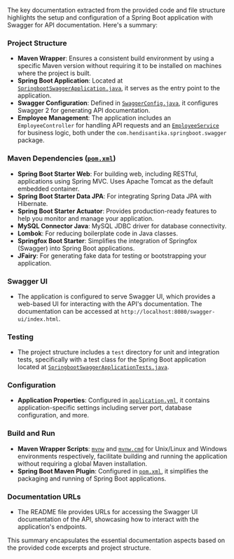 The key documentation extracted from the provided code and file structure highlights the setup and configuration of a Spring Boot application with Swagger for API documentation. Here's a summary:

### Project Structure
- **Maven Wrapper**: Ensures a consistent build environment by using a specific Maven version without requiring it to be installed on machines where the project is built.
- **Spring Boot Application**: Located at [`SpringbootSwaggerApplication.java`](src/main/java/com/hendisantika/springboot/swagger/SpringbootSwaggerApplication.java), it serves as the entry point to the application.
- **Swagger Configuration**: Defined in [`SwaggerConfig.java`](src/main/java/com/hendisantika/springboot/swagger/SwaggerConfig.java), it configures Swagger 2 for generating API documentation.
- **Employee Management**: The application includes an `EmployeeController` for handling API requests and an [`EmployeeService`](command:_github.copilot.openSymbolFromReferences?%5B%7B%22%24mid%22%3A1%2C%22path%22%3A%22%2Fworkspaces%2Fspring-boot-swagger%2Fsrc%2Fmain%2Fjava%2Fcom%2Fhendisantika%2Fspringboot%2Fswagger%2Fservice%2FEmployeeService.java%22%2C%22scheme%22%3A%22file%22%7D%2C%7B%22line%22%3A16%2C%22character%22%3A13%7D%5D "src/main/java/com/hendisantika/springboot/swagger/service/EmployeeService.java") for business logic, both under the `com.hendisantika.springboot.swagger` package.

### Maven Dependencies ([`pom.xml`](command:_github.copilot.openRelativePath?%5B%7B%22scheme%22%3A%22file%22%2C%22authority%22%3A%22%22%2C%22path%22%3A%22%2Fworkspaces%2Fspring-boot-swagger%2Fpom.xml%22%2C%22query%22%3A%22%22%2C%22fragment%22%3A%22%22%7D%5D "/workspaces/spring-boot-swagger/pom.xml"))
- **Spring Boot Starter Web**: For building web, including RESTful, applications using Spring MVC. Uses Apache Tomcat as the default embedded container.
- **Spring Boot Starter Data JPA**: For integrating Spring Data JPA with Hibernate.
- **Spring Boot Starter Actuator**: Provides production-ready features to help you monitor and manage your application.
- **MySQL Connector Java**: MySQL JDBC driver for database connectivity.
- **Lombok**: For reducing boilerplate code in Java classes.
- **Springfox Boot Starter**: Simplifies the integration of Springfox (Swagger) into Spring Boot applications.
- **JFairy**: For generating fake data for testing or bootstrapping your application.

### Swagger UI
- The application is configured to serve Swagger UI, which provides a web-based UI for interacting with the API's documentation. The documentation can be accessed at `http://localhost:8080/swagger-ui/index.html`.

### Testing
- The project structure includes a `test` directory for unit and integration tests, specifically with a test class for the Spring Boot application located at [`SpringbootSwaggerApplicationTests.java`](src/test/java/com/techupskills/springboot/swagger/SpringbootSwaggerApplicationTests.java).

### Configuration
- **Application Properties**: Configured in [`application.yml`](src/main/resources/application.yml), it contains application-specific settings including server port, database configuration, and more.

### Build and Run
- **Maven Wrapper Scripts**: [`mvnw`](command:_github.copilot.openRelativePath?%5B%7B%22scheme%22%3A%22file%22%2C%22authority%22%3A%22%22%2C%22path%22%3A%22%2Fworkspaces%2Fspring-boot-swagger%2Fmvnw%22%2C%22query%22%3A%22%22%2C%22fragment%22%3A%22%22%7D%5D "/workspaces/spring-boot-swagger/mvnw") and [`mvnw.cmd`](command:_github.copilot.openRelativePath?%5B%7B%22scheme%22%3A%22file%22%2C%22authority%22%3A%22%22%2C%22path%22%3A%22%2Fworkspaces%2Fspring-boot-swagger%2Fmvnw.cmd%22%2C%22query%22%3A%22%22%2C%22fragment%22%3A%22%22%7D%5D "/workspaces/spring-boot-swagger/mvnw.cmd") for Unix/Linux and Windows environments respectively, facilitate building and running the application without requiring a global Maven installation.
- **Spring Boot Maven Plugin**: Configured in [`pom.xml`](command:_github.copilot.openRelativePath?%5B%7B%22scheme%22%3A%22file%22%2C%22authority%22%3A%22%22%2C%22path%22%3A%22%2Fworkspaces%2Fspring-boot-swagger%2Fpom.xml%22%2C%22query%22%3A%22%22%2C%22fragment%22%3A%22%22%7D%5D "/workspaces/spring-boot-swagger/pom.xml"), it simplifies the packaging and running of Spring Boot applications.

### Documentation URLs
- The README file provides URLs for accessing the Swagger UI documentation of the API, showcasing how to interact with the application's endpoints.

This summary encapsulates the essential documentation aspects based on the provided code excerpts and project structure.
